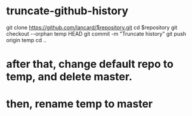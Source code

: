 # truncate-github-history

git clone https://github.com/lancard/$repository.git
cd $repository
git checkout --orphan temp HEAD
git commit -m "Truncate history"
git push origin temp
cd ..

# after that, change default repo to temp, and delete master.

# then, rename temp to master
